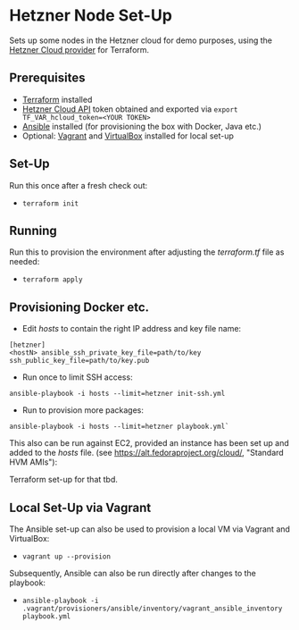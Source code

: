 # Hetzner Node Set-Up

Sets up some nodes in the Hetzner cloud for demo purposes, using the [Hetzner Cloud provider](https://www.terraform.io/docs/providers/hcloud/r/server.html) for Terraform.

## Prerequisites

* [Terraform](https://www.terraform.io/) installed
* [Hetzner Cloud API](https://docs.hetzner.cloud/) token obtained and exported via `export TF_VAR_hcloud_token=<YOUR TOKEN>`
* [Ansible](https://www.ansible.com/) installed (for provisioning the box with Docker, Java etc.)
* Optional: [Vagrant](https://www.vagrantup.com/) and [VirtualBox](https://www.virtualbox.org/) installed for local set-up

## Set-Up

Run this once after a fresh check out:

* `terraform init`

## Running

Run this to provision the environment after adjusting the _terraform.tf_ file as needed:

* `terraform apply`

## Provisioning Docker etc.

* Edit _hosts_ to contain the right IP address and key file name:

```
[hetzner]
<hostN> ansible_ssh_private_key_file=path/to/key ssh_public_key_file=path/to/key.pub
```

* Run once to limit SSH access:

```
ansible-playbook -i hosts --limit=hetzner init-ssh.yml
```

* Run to provision more packages:

```
ansible-playbook -i hosts --limit=hetzner playbook.yml`
```

This also can be run against EC2, provided an instance has been set up and added to the _hosts_ file.
(see https://alt.fedoraproject.org/cloud/, "Standard HVM AMIs"):

Terraform set-up for that tbd.

## Local Set-Up via Vagrant

The Ansible set-up can also be used to provision a local VM via Vagrant and VirtualBox:

* `vagrant up --provision`

Subsequently, Ansible can also be run directly after changes to the playbook:

* `ansible-playbook -i .vagrant/provisioners/ansible/inventory/vagrant_ansible_inventory playbook.yml`
